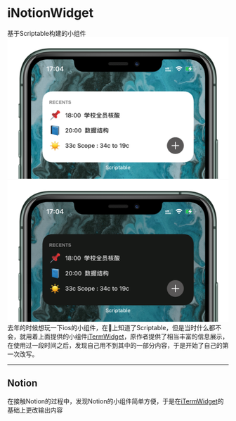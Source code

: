 # iNotionWidget
基于Scriptable构建的小组件
![明亮状态](/image/image1.png)
![暗黑状态](/image/image2.png)
去年的时候想玩一下ios的小组件，在🍠上知道了Scriptable，但是当时什么都不会，就用着上面提供的小组件[iTermWidget](https://github.com/yaylinda/scriptable/blob/main/TerminalWidget.js)，原作者提供了相当丰富的信息展示，在使用过一段时间之后，发现自己用不到其中的一部分内容，于是开始了自己的第一次改写。

---

## Notion

在接触Notion的过程中，发现Notion的小组件简单方便，于是在[iTermWidget](https://github.com/yaylinda/scriptable/blob/main/TerminalWidget.js)的基础上更改输出内容
